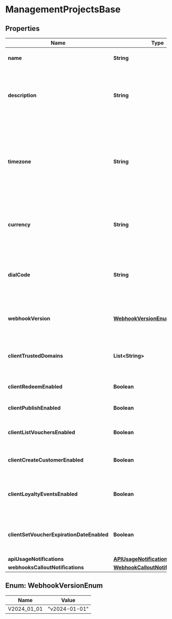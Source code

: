 

# ManagementProjectsBase


## Properties

| Name | Type | Description | Notes |
|------------ | ------------- | ------------- | -------------|
|**name** | **String** | The name of the project. |  [optional] |
|**description** | **String** | A user-defined description of the project, e.g. its purpose, scope, region. |  [optional] |
|**timezone** | **String** | The time zone in which the project is established. It can be in the GMT format or in accordance with IANA time zone database. |  [optional] |
|**currency** | **String** | The currency used in the project. It is equal to a 3-letter ISO 4217 code. |  [optional] |
|**dialCode** | **String** | The country dial code for the project. It is equal to an ITU country code. |  [optional] |
|**webhookVersion** | [**WebhookVersionEnum**](#WebhookVersionEnum) | The webhook version used in the project. |  [optional] |
|**clientTrustedDomains** | **List&lt;String&gt;** | An array of URL addresses that allow client requests. |  [optional] |
|**clientRedeemEnabled** | **Boolean** | Enables client-side redemption. |  [optional] |
|**clientPublishEnabled** | **Boolean** | Enables client-side publication. |  [optional] |
|**clientListVouchersEnabled** | **Boolean** | Enables client-side listing of vouchers. |  [optional] |
|**clientCreateCustomerEnabled** | **Boolean** | Enables client-side creation of customers. |  [optional] |
|**clientLoyaltyEventsEnabled** | **Boolean** | Enables client-side events for loyalty and referral programs. |  [optional] |
|**clientSetVoucherExpirationDateEnabled** | **Boolean** | Enables client-side setting of voucher expiration date. |  [optional] |
|**apiUsageNotifications** | [**APIUsageNotifications**](APIUsageNotifications.md) |  |  [optional] |
|**webhooksCalloutNotifications** | [**WebhookCalloutNotificationDetails**](WebhookCalloutNotificationDetails.md) |  |  [optional] |



## Enum: WebhookVersionEnum

| Name | Value |
|---- | -----|
| V2024_01_01 | &quot;v2024-01-01&quot; |



